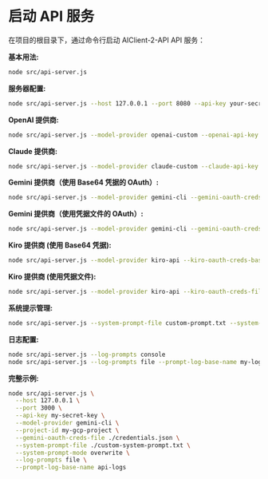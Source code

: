 # 启动 API 服务

在项目的根目录下，通过命令行启动 AIClient-2-API API 服务：

**基本用法:**
```bash
node src/api-server.js
```

**服务器配置:**
```bash
node src/api-server.js --host 127.0.0.1 --port 8080 --api-key your-secret-key
```

**OpenAI 提供商:**
```bash
node src/api-server.js --model-provider openai-custom --openai-api-key sk-xxx --openai-base-url https://api.openai.com/v1
```

**Claude 提供商:**
```bash
node src/api-server.js --model-provider claude-custom --claude-api-key sk-ant-xxx --claude-base-url https://api.anthropic.com
```

**Gemini 提供商（使用 Base64 凭据的 OAuth）:**
```bash
node src/api-server.js --model-provider gemini-cli --gemini-oauth-creds-base64 eyJ0eXBlIjoi... --project-id your-project-id
```

**Gemini 提供商（使用凭据文件的 OAuth）:**
```bash
node src/api-server.js --model-provider gemini-cli --gemini-oauth-creds-file /path/to/credentials.json --project-id your-project-id
```

**Kiro 提供商 (使用 Base64 凭据):**
```bash
node src/api-server.js --model-provider kiro-api --kiro-oauth-creds-base64 eyJ0eXBlIjoi...
```

**Kiro 提供商 (使用凭据文件):**
```bash
node src/api-server.js --model-provider kiro-api --kiro-oauth-creds-file /path/to/kiro_credentials.json
```

**系统提示管理:**
```bash
node src/api-server.js --system-prompt-file custom-prompt.txt --system-prompt-mode append
```

**日志配置:**
```bash
node src/api-server.js --log-prompts console
node src/api-server.js --log-prompts file --prompt-log-base-name my-logs
```

**完整示例:**
```bash
node src/api-server.js \
  --host 127.0.0.1 \
  --port 3000 \
  --api-key my-secret-key \
  --model-provider gemini-cli \
  --project-id my-gcp-project \
  --gemini-oauth-creds-file ./credentials.json \
  --system-prompt-file ./custom-system-prompt.txt \
  --system-prompt-mode overwrite \
  --log-prompts file \
  --prompt-log-base-name api-logs